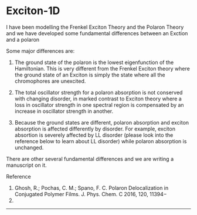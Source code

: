 # Exciton-1D

I have been modelling the Frenkel Exciton Theory and the Polaron Theory and we have developed some fundamental differences between an Exction and a polaron

Some major differences are:

1. The ground state of the polaron is the lowest eigenfunction of the Hamiltonian. This is very different from the Frenkel Exciton theory where the ground state of an Exciton is simply the state where all the chromophores are unexcited.

2. The total oscillator strength for a polaron absorption is not conserved with changing disorder, in marked contrast to Exciton theory where a loss in oscillator strength in one spectral region is compensated by an increase in oscillator strength in another.

3. Because the ground states are different, polaron absorption and exciton absorption is affected differently by disorder. For example, exciton absortion is severely affected by LL disorder (please look into the reference below to learn about LL disorder) while polaron absorption is unchanged. 

There are other several fundamental differences and we are writing a manuscript on it.


Reference

1. Ghosh, R.; Pochas, C. M.; Spano, F. C. Polaron Delocalization in Conjugated Polymer Films. J. Phys. Chem. C 2016, 120, 11394−
11406.
---------------------------------------------------------------------------------------------------------------------------------
